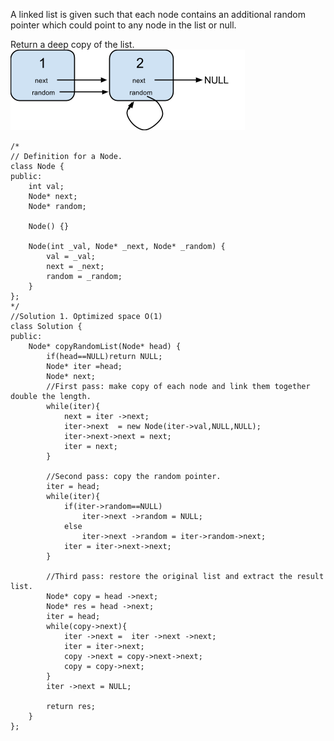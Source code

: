 A linked list is given such that each node contains an additional random pointer which could point to any node in the list or null.  

Return a deep copy of the list.
![alt text](https://github.com/xuleidawang/Leetcode/blob/master/images/138.png "List with Random Pointer")    

```
/*
// Definition for a Node.
class Node {
public:
    int val;
    Node* next;
    Node* random;

    Node() {}

    Node(int _val, Node* _next, Node* _random) {
        val = _val;
        next = _next;
        random = _random;
    }
};
*/
//Solution 1. Optimized space O(1)
class Solution {
public:
    Node* copyRandomList(Node* head) {
        if(head==NULL)return NULL;
        Node* iter =head;
        Node* next;
        //First pass: make copy of each node and link them together double the length.
        while(iter){
            next = iter ->next;
            iter->next  = new Node(iter->val,NULL,NULL);
            iter->next->next = next;
            iter = next;
        }
        
        //Second pass: copy the random pointer.
        iter = head;
        while(iter){
            if(iter->random==NULL)
                iter->next ->random = NULL;
            else
                iter->next ->random = iter->random->next;
            iter = iter->next->next;
        }
        
        //Third pass: restore the original list and extract the result list.
        Node* copy = head ->next;
        Node* res = head ->next;
        iter = head;
        while(copy->next){
            iter ->next =  iter ->next ->next;
            iter = iter->next;
            copy ->next = copy->next->next;
            copy = copy->next;
        }
        iter ->next = NULL;
        
        return res;
    }
};
```